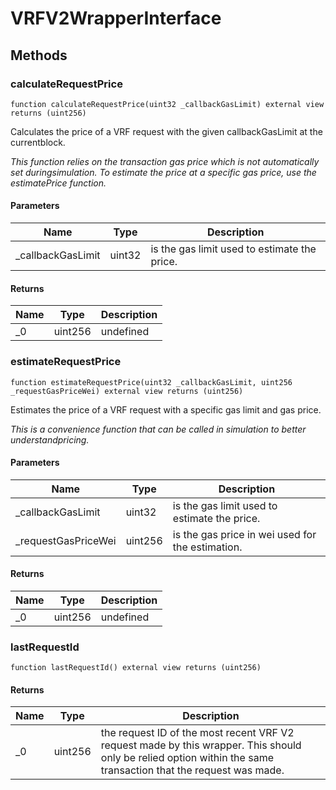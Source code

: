 # VRFV2WrapperInterface









## Methods

### calculateRequestPrice

```solidity
function calculateRequestPrice(uint32 _callbackGasLimit) external view returns (uint256)
```

Calculates the price of a VRF request with the given callbackGasLimit at the currentblock.

*This function relies on the transaction gas price which is not automatically set duringsimulation. To estimate the price at a specific gas price, use the estimatePrice function.*

#### Parameters

| Name | Type | Description |
|---|---|---|
| _callbackGasLimit | uint32 | is the gas limit used to estimate the price. |

#### Returns

| Name | Type | Description |
|---|---|---|
| _0 | uint256 | undefined |

### estimateRequestPrice

```solidity
function estimateRequestPrice(uint32 _callbackGasLimit, uint256 _requestGasPriceWei) external view returns (uint256)
```

Estimates the price of a VRF request with a specific gas limit and gas price.

*This is a convenience function that can be called in simulation to better understandpricing.*

#### Parameters

| Name | Type | Description |
|---|---|---|
| _callbackGasLimit | uint32 | is the gas limit used to estimate the price. |
| _requestGasPriceWei | uint256 | is the gas price in wei used for the estimation. |

#### Returns

| Name | Type | Description |
|---|---|---|
| _0 | uint256 | undefined |

### lastRequestId

```solidity
function lastRequestId() external view returns (uint256)
```






#### Returns

| Name | Type | Description |
|---|---|---|
| _0 | uint256 | the request ID of the most recent VRF V2 request made by this wrapper. This should only be relied option within the same transaction that the request was made. |




